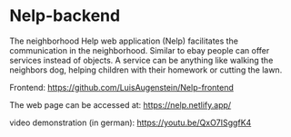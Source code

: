 # Nelp-backend

The neighborhood Help web application (Nelp) facilitates the communication in the neighborhood. Similar to ebay people can offer services instead of objects.
A service can be anything like walking the neighbors dog, helping children with their homework or cutting the lawn.

Frontend: https://github.com/LuisAugenstein/Nelp-frontend

The web page can be accessed at: https://nelp.netlify.app/

video demonstration (in german): https://youtu.be/QxO7ISggfK4
